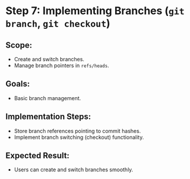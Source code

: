 # Step 7: Implementing Branches (`git branch`, `git checkout`)

## Scope:
- Create and switch branches.
- Manage branch pointers in `refs/heads`.

## Goals:
- Basic branch management.

## Implementation Steps:
- Store branch references pointing to commit hashes.
- Implement branch switching (checkout) functionality.

## Expected Result:
- Users can create and switch branches smoothly.
